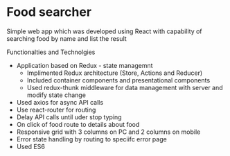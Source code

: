 # Food searcher

Simple web app which was developed using React with capability of searching food by name and list the result

Functionalties and Technolgies

* Application based on Redux - state managemnt
  - Implimented Redux architecture (Store, Actions and Reducer)
  - Included container components and presentational components
  - Used redux-thunk middleware for data management with server and modify state change
* Used axios for async API calls
* Use react-router for routing
* Delay API calls until uder stop typing
* On click of food route to details about food
* Responsive grid with 3 columns on PC and 2 columns on mobile
* Error state handling by routing to speciifc error page
* Used ES6
